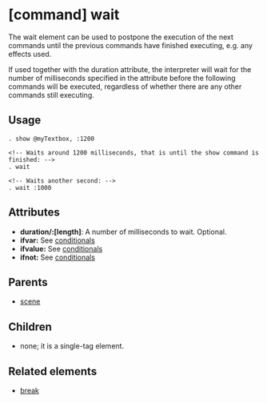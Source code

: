 
# [command] wait

The wait element can be used to postpone the execution of the next commands until
the previous commands have finished executing, e.g. any effects used.

If used together with the duration attribute, the interpreter will wait for the number
of milliseconds specified in the attribute before the following commands will be executed,
regardless of whether there are any other commands still executing.


## Usage

```
. show @myTextbox, :1200

<!-- Waits around 1200 milliseconds, that is until the show command is finished: -->
. wait

<!-- Waits another second: -->
. wait :1000
```


## Attributes

 * **duration/:[length]**: A number of milliseconds to wait. Optional.
 * **ifvar:** See [conditionals](conditionals.md)
 * **ifvalue:** See [conditionals](conditionals.md)
 * **ifnot:** See [conditionals](conditionals.md)


## Parents

 * [scene](scene.md)


## Children

 * none; it is a single-tag element.


## Related elements

 * [break](break.md)

